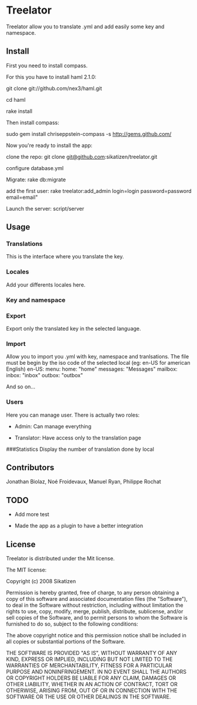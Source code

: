 # Treelator
  
  Treelator allow you to translate .yml and add easily some key and namespace.
  
  
## Install

First you need to install compass. 

For this you have to install haml 2.1.0:

git clone git://github.com/nex3/haml.git

cd haml

rake install

Then install compass:

sudo gem install chriseppstein-compass -s http://gems.github.com/

Now you're ready to install the app:

clone the repo: git clone git@github.com:sikatizen/treelator.git

configure database.yml

Migrate: rake db:migrate

add the first user: rake treelator:add_admin login=login password=password email=email"

Launch the server: script/server

## Usage

### Translations

This is the interface where you translate the key.
  
### Locales
Add your differents locales here.
  
### Key and namespace

### Export
Export only the translated key in the selected language.
  
### Import
Allow you to import you .yml with key, namespace and tranlsations.
The file must be begin by the iso code of the selected local (eg: en-US for american English)
    en-US:
      menu:
        home: "home"
        messages: "Messages"
      mailbox:
        inbox: "inbox"
        outbox: "outbox"
        
And so on...


### Users
  Here you can manage user.
  There is actually two roles: 
  
  - Admin: Can manage everything
  
  - Translator: Have access only to the translation page

###Statistics
Display the number of translation done by local
## Contributors

Jonathan Biolaz, Noé Froidevaux, Manuel Ryan, Philippe Rochat
  
## TODO

- Add more test

- Made the app as a plugin to have a better integration


## License

Treelator is distributed under the Mit license.

The MIT license:

Copyright (c) 2008 Sikatizen
 
Permission is hereby granted, free of charge, to any person obtaining
a copy of this software and associated documentation files (the
"Software"), to deal in the Software without restriction, including
without limitation the rights to use, copy, modify, merge, publish,
distribute, sublicense, and/or sell copies of the Software, and to
permit persons to whom the Software is furnished to do so, subject to
the following conditions:
 
The above copyright notice and this permission notice shall be
included in all copies or substantial portions of the Software.
 
THE SOFTWARE IS PROVIDED "AS IS", WITHOUT WARRANTY OF ANY KIND,
EXPRESS OR IMPLIED, INCLUDING BUT NOT LIMITED TO THE WARRANTIES OF
MERCHANTABILITY, FITNESS FOR A PARTICULAR PURPOSE AND
NONINFRINGEMENT. IN NO EVENT SHALL THE AUTHORS OR COPYRIGHT HOLDERS BE
LIABLE FOR ANY CLAIM, DAMAGES OR OTHER LIABILITY, WHETHER IN AN ACTION
OF CONTRACT, TORT OR OTHERWISE, ARISING FROM, OUT OF OR IN CONNECTION
WITH THE SOFTWARE OR THE USE OR OTHER DEALINGS IN THE SOFTWARE.